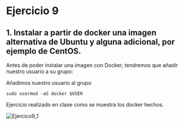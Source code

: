 # Ejercicio 9
## 1. Instalar a partir de docker una imagen alternativa de Ubuntu y alguna adicional, por ejemplo de CentOS.
Antes de poder instalar una imagen con Docker, tendremos que añadir nuestro usuario a su grupo:

Añadimos nuestro usuario al grupo

```
sudo usermod -aG docker $USER
```

Ejercicio realizado en clase como se muestra los docker hechos.

![Ejercico9_1](http://googledrive.com/host/0B5Yam2FWqtZPZGJWT1JHNzI1Uzg/Ejercicio9_1.png)